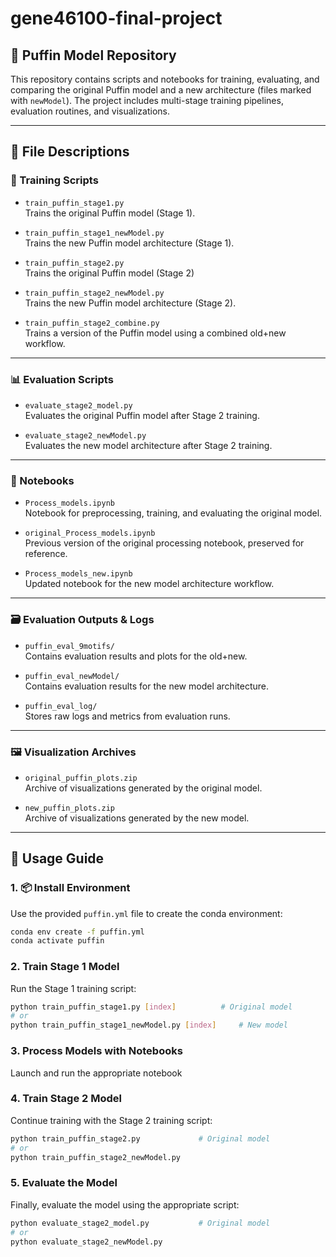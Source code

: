 # gene46100-final-project

## 🧬 Puffin Model Repository

This repository contains scripts and notebooks for training, evaluating, and comparing the original Puffin model and a new architecture (files marked with `newModel`). The project includes multi-stage training pipelines, evaluation routines, and visualizations.

---

## 📁 File Descriptions

### 🔧 Training Scripts

- `train_puffin_stage1.py`  
  Trains the original Puffin model (Stage 1).

- `train_puffin_stage1_newModel.py`  
  Trains the new Puffin model architecture (Stage 1).

- `train_puffin_stage2.py`  
  Trains the original Puffin model (Stage 2)

- `train_puffin_stage2_newModel.py`  
  Trains the new Puffin model architecture (Stage 2).

- `train_puffin_stage2_combine.py`  
  Trains a version of the Puffin model using a combined old+new workflow.

---

### 📊 Evaluation Scripts

- `evaluate_stage2_model.py`  
  Evaluates the original Puffin model after Stage 2 training.

- `evaluate_stage2_newModel.py`  
  Evaluates the new model architecture after Stage 2 training.

---

### 📓 Notebooks

- `Process_models.ipynb`  
  Notebook for preprocessing, training, and evaluating the original model.

- `original_Process_models.ipynb`  
  Previous version of the original processing notebook, preserved for reference.

- `Process_models_new.ipynb`  
  Updated notebook for the new model architecture workflow.

---

### 🗃️ Evaluation Outputs & Logs

- `puffin_eval_9motifs/`  
  Contains evaluation results and plots for the old+new.

- `puffin_eval_newModel/`  
  Contains evaluation results for the new model architecture.

- `puffin_eval_log/`  
  Stores raw logs and metrics from evaluation runs.

---

### 🖼️ Visualization Archives

- `original_puffin_plots.zip`  
  Archive of visualizations generated by the original model.

- `new_puffin_plots.zip`  
  Archive of visualizations generated by the new model.

---

## 🚀 Usage Guide

### 1. 📦 Install Environment

Use the provided `puffin.yml` file to create the conda environment:

```bash
conda env create -f puffin.yml
conda activate puffin
```

### 2. Train Stage 1 Model
Run the Stage 1 training script:
```bash
python train_puffin_stage1.py [index]          # Original model
# or
python train_puffin_stage1_newModel.py [index]     # New model
```
### 3. Process Models with Notebooks
Launch and run the appropriate notebook

### 4. Train Stage 2 Model
Continue training with the Stage 2 training script:
```bash
python train_puffin_stage2.py             # Original model
# or
python train_puffin_stage2_newModel.py 
```
### 5. Evaluate the Model
Finally, evaluate the model using the appropriate script:
```bash
python evaluate_stage2_model.py           # Original model
# or
python evaluate_stage2_newModel.py  
```
